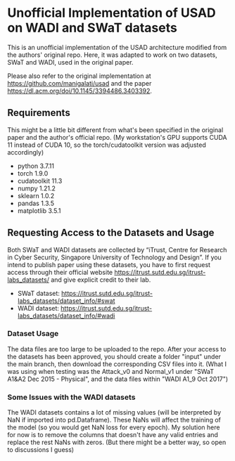 # Unofficial Implementation of USAD on WADI and SWaT datasets

This is an unofficial implementation of the USAD architecture modified from the authors' original repo.
Here, it was adapted to work on two datasets, SWaT and WADI, used in the original paper.

Please also refer to the original implementation at https://github.com/manigalati/usad and the paper https://dl.acm.org/doi/10.1145/3394486.3403392.



## Requirements
This might be a little bit different from what's been specified in the original paper and the author's official repo. (My workstation's GPU supports CUDA 11 instead of CUDA 10, so the torch/cudatoolkit version was adjusted accordingly)
 * python 3.7.11
 * torch 1.9.0
 * cudatoolkit 11.3
 * numpy 1.21.2
 * sklearn 1.0.2
 * pandas 1.3.5
 * matplotlib 3.5.1


## Requesting Access to the Datasets and Usage

Both SWaT and WADI datasets are collected by “iTrust, Centre for Research in Cyber Security, Singapore University of Technology and Design”. If you intend to publish paper using these datasets, you have to first request access through their official website https://itrust.sutd.edu.sg/itrust-labs_datasets/ and give explicit credit to their lab.

* SWaT dataset: https://itrust.sutd.edu.sg/itrust-labs_datasets/dataset_info/#swat
* WADI dataset: https://itrust.sutd.edu.sg/itrust-labs_datasets/dataset_info/#wadi

### Dataset Usage
The data files are too large to be uploaded to the repo. After your access to the datasets has been approved, you should create a folder "input" under the main branch, then download the corresponding CSV files into it. (What I was using when testing was the Attack_v0 and Normal_v1 under "SWaT A1&A2 Dec 2015 - Physical", and the data files within "WADI A1_9 Oct 2017")

### Some Issues with the WADI datasets 
The WADI datasets contains a lot of missing values (will be interpreted by NaN if imported into pd.Dataframe). These NaNs will affect the training of the model (so you would get NaN loss for every epoch). 
My solution here for now is to remove the columns that doesn't have any valid entries and replace the rest NaNs with zeros. (But there might be a better way, so open to discussions I guess)
